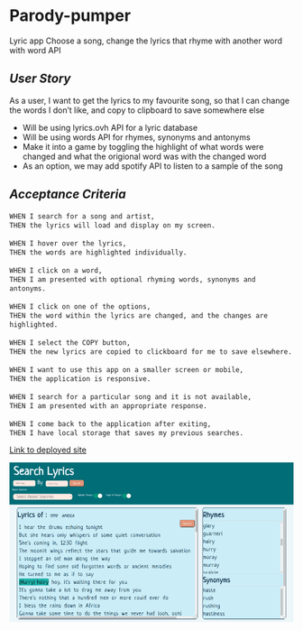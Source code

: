 # Parody-pumper
Lyric app
Choose a song, change the lyrics that rhyme with another word with word API 

## *User Story*

As a user, I want to get the lyrics to my favourite song, so that I can change the words I don’t like, and copy to clipboard to save somewhere else
- Will be using lyrics.ovh API for a lyric database
- Will be using words API for rhymes, synonyms and antonyms
- Make it into a game by toggling the highlight of what words were changed and what the origional word was with the changed word
- As an option, we may add spotify API to listen to a sample of the song

## *Acceptance Criteria*

```
WHEN I search for a song and artist,
THEN the lyrics will load and display on my screen.

WHEN I hover over the lyrics,
THEN the words are highlighted individually.

WHEN I click on a word,
THEN I am presented with optional rhyming words, synonyms and antonyms.

WHEN I click on one of the options,
THEN the word within the lyrics are changed, and the changes are highlighted.

WHEN I select the COPY button,
THEN the new lyrics are copied to clickboard for me to save elsewhere.

WHEN I want to use this app on a smaller screen or mobile,
THEN the application is responsive.

WHEN I search for a particular song and it is not available,
THEN I am presented with an appropriate response. 

WHEN I come back to the application after exiting,
THEN I have local storage that saves my previous searches.
```

[Link to deployed site](https://gitme-waffles.github.io/parody-pumper/)

![screenshot](./assets/images/Image1.png)